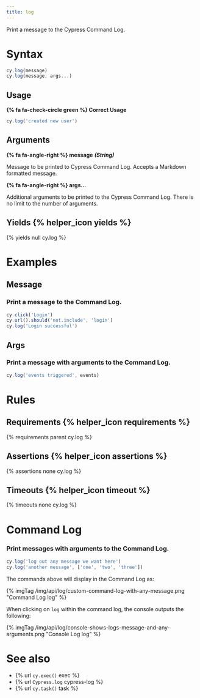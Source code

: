 ```yaml
---
title: log
---
```


Print a message to the Cypress Command Log.

# Syntax

```javascript
cy.log(message)
cy.log(message, args...)
```

## Usage

**{% fa fa-check-circle green %} Correct Usage**

```javascript
cy.log('created new user')
```

## Arguments

**{% fa fa-angle-right %} message** ***(String)***

Message to be printed to Cypress Command Log. Accepts a Markdown formatted message.

**{% fa fa-angle-right %} args...**

Additional arguments to be printed to the Cypress Command Log. There is no limit to the number of arguments.

## Yields {% helper_icon yields %}

{% yields null cy.log %}

# Examples

## Message

### Print a message to the Command Log.

```javascript
cy.click('Login')
cy.url().should('not.include', 'login')
cy.log('Login successful')
```

## Args

### Print a message with arguments to the Command Log.

```javascript
cy.log('events triggered', events)
```

# Rules

## Requirements {% helper_icon requirements %}

{% requirements parent cy.log %}

## Assertions {% helper_icon assertions %}

{% assertions none cy.log %}

## Timeouts {% helper_icon timeout %}

{% timeouts none cy.log %}

# Command Log

### Print messages with arguments to the Command Log.

```javascript
cy.log('log out any message we want here')
cy.log('another message', ['one', 'two', 'three'])
```

The commands above will display in the Command Log as:

{% imgTag /img/api/log/custom-command-log-with-any-message.png "Command Log log" %}

When clicking on `log` within the command log, the console outputs the following:

{% imgTag /img/api/log/console-shows-logs-message-and-any-arguments.png "Console Log log" %}

# See also

- {% url `cy.exec()` exec %}
- {% url `Cypress.log` cypress-log %}
- {% url `cy.task()` task %}
